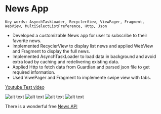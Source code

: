 # News App
```
Key words: AsynchTaskLoader, RecyclerView, ViewPager, Fragment, WebView, MultiSelectListPreference, Http, Json
```
* Developed a customizable News app for user to subscribe to their favorite news.
* Implemented RecyclerView to display list news and applied WebView and Fragment to display the full news.
* Implemented AsynchTaskLoader to load data in background and avoid extra load by caching and redelivering existing data.
* Applied Http to fetch data from Guardian and parsed json file to get required information.
* Used ViwePager and Fragment to implemente swipe view with tabs.

[Youtube Test video](https://youtu.be/3aTVIHpP7D8)


![alt text](https://user-images.githubusercontent.com/24383706/29477973-a237c466-8438-11e7-8f03-a2693e2c5633.JPG )
![alt text](https://user-images.githubusercontent.com/24383706/29477974-a398aabe-8438-11e7-86ab-0f95d187d89a.JPG )
![alt text](https://user-images.githubusercontent.com/24383706/29477975-a507b9a8-8438-11e7-88e9-a7085b43e218.JPG )
![alt text](https://user-images.githubusercontent.com/24383706/30459319-eaf02ef0-997d-11e7-81aa-65a80a9f3fba.JPG )


There is a wonderful free [News API](https://newsapi.org/) 
